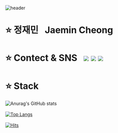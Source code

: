 ![header](https://capsule-render.vercel.app/api?type=Cylinder&text=devjeamMain)

# ⭐ 정재민 &nbsp; Jaemin Cheong 
# ⭐ Contect & SNS &nbsp; <img src="https://img.shields.io/badge/jaemining92-E4405F?style=for-the-badge&logo=instagram&logoColor=white"> <img src="https://img.shields.io/badge/wjdwoals9292-EA4335?style=for-the-badge&logo=gmail&logoColor=white"> <img src="https://img.shields.io/badge/wjdwoals9292-FFCD00?style=for-the-badge&logo=kakaotalk&logoColor=white">
# ⭐ Stack 
![Anurag's GitHub stats](https://github-readme-stats.vercel.app/api?username=wjdwoalss&show_icons=true&theme=nightowl)<br><br>
[![Top Langs](https://github-readme-stats.vercel.app/api/top-langs/?username=wjdwoalss&layout=compact)](https://github.com/anuraghazra/github-readme-stats)<br><br>
[![Hits](https://hits.seeyoufarm.com/api/count/incr/badge.svg?url=https%3A%2F%2Fgithub.com%2Fwjdwoalss&count_bg=%2379C83D&title_bg=%23B51C1C&icon=&icon_color=%23E7E7E7&title=Number+of+Github&edge_flat=false)](https://hits.seeyoufarm.com)<br>
<!--
**wjdwoalss/wjdwoalss** is a ✨ _special_ ✨ repository because its `README.md` (this file) appears on your GitHub profile.

Here are some ideas to get you started:

- 🔭 I’m currently working on ...
- 🌱 I’m currently learning ...
- 👯 I’m looking to collaborate on ...
- 🤔 I’m looking for help with ...
- 💬 Ask me about ...
- 📫 How to reach me: ...
- 😄 Pronouns: ...
- ⚡ Fun fact: ...
-->
